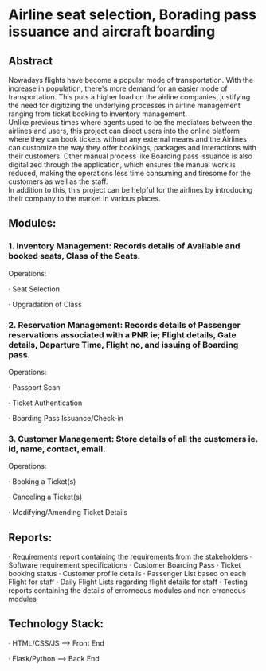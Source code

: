 # Airline seat selection, Borading pass issuance and aircraft boarding
## Abstract
Nowadays flights have become a popular mode of transportation. With the increase in population, there's more demand for an easier mode of transportation. This puts a higher load on the airline companies, justifying the need for digitizing the underlying processes in airline management ranging from ticket booking to  inventory management. </br>
         Unlike previous times where agents used to be the mediators between the airlines and users, this project can direct users into the online platform where they can book tickets without any external means and the Airlines can customize the way they offer bookings, packages and interactions with their customers. Other manual process like Boarding pass issuance is also digitalized through the application, which ensures the manual work is reduced, making the operations less time consuming and tiresome for the customers as well as the staff. </br>
         In addition to this, this project can be helpful for the airlines by introducing their company to the market in various places. </br>
## Modules:

### 1. Inventory Management: Records details of Available and booked seats, Class of the Seats.

Operations:

· Seat Selection

· Upgradation of Class

### 2. Reservation Management: Records details of Passenger reservations associated with a PNR ie; Flight details, Gate details, Departure Time, Flight no, and issuing of Boarding pass.

Operations:

· Passport Scan

· Ticket Authentication

· Boarding Pass Issuance/Check-in

### 3. Customer Management: Store details of all the customers ie. id, name, contact, email.

Operations:

· Booking a Ticket(s)

· Canceling a Ticket(s)

· Modifying/Amending Ticket Details


## Reports:
· Requirements report containing the requirements from the stakeholders
· Software requirement specifications
· Customer Boarding Pass
· Ticket booking status
· Customer profile details
· Passenger List based on each Flight for staff
· Daily Flight Lists regarding flight details for staff
· Testing reports containing the details of errorneous modules and non erroneous modules 


## Technology Stack:
· HTML/CSS/JS  --> Front End

· Flask/Python --> Back End
